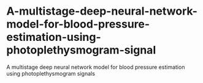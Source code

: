 # A-multistage-deep-neural-network-model-for-blood-pressure-estimation-using-photoplethysmogram-signal
A multistage deep neural network model for blood pressure estimation using photoplethysmogram signals
